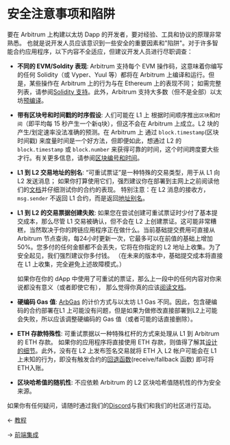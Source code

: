 # 安全注意事项和陷阱 

要在 Arbitrum 上构建以太坊 Dapp 的开发者，要对经验、工具和协议的原理非常熟悉。
也就是说开发人员应该意识到一些安全的重要因素和"陷阱"。对于许多智能合约应用程序，以下内容不全适应，但建议开发人员进行尽职调查：

- **不同的 EVM/Soldity 表现**: Arbitrum 支持每个 EVM
  操作码，这意味着你编写的任何 Solidity（或 Vyper、Yuul 等）都将在 Arbitrum
  上编译和运行。但是，某些操作在 Arbitrum 上的行为与在 Ethereum 上的表现不同；
  如需完整列表，请参阅[Solidity 支持](../与以太坊相比的不同点/Solidity支持.md)。此外，Arbitrum
  支持大多数（但不是全部）以太坊[预编译](../与以太坊相比的不同点/总览.md)。
  

- **带有区块号和时间戳的时序假设**: 人们可能在 L1 上
  根据时间顺序推出`区块`和`时间`（即平均每 15 秒产生一个新q块），但这不会在
  Arbitrum 上成立。L2 块的产生/划定速率没法准确的预测。在 Arbitrum 上 通过
  `block.timestamp`(区块时间戳) 来度量时间是一个好方法，但即便如此，想通过 L2
  的 `block.timestamp` 或 `block.number`
  来获得可靠的时间，这个时间跨度要大些才行。有关更多信息，请参阅[区块编号和时间](../与以太坊相比的不同点/区块编号和时间.md)。

- **L1 到 L2 交易地址的别名**: “可重试票证”是一种特殊的交易类型，用于从 L1 向 L2
  发送消息；
  如果你打算使用它们，强烈建议你在部署到主网上之前阅读他们的[文档](../L1和L2互通性/Layers之间的通信.md)并仔细测试你的合约的表现。
  特别注意：在 L2 消息的接收方，`msg.sender` 不返回 L1
  合约，而是返回[地址别名](../L1和L2互通性/Layers之间的通信.md#地址别名)。
 

- **L1 到 L2 的交易票据创建失败**:
  如果您在尝试创建可重试票证时少付了基本提交成本，那么尽管 L1 交易被确认，但不会在
  L2
  上创建票证。这可能非常糟糕，当然取决于你的跨链应用程序正在做什么。当前基础提交费用可直接从
  Arbitrum 节点查询，每24小时更新一次，它最多可以在前值的基础上增加
  50%。您多付的任何金额都不会丢失，它将在你指定的 L2
  地址上收集。为了安全起见，我们强烈建议你多付钱。
  （在未来的版本中，基础提交成本将直接在 L1 上收集，完全避免上述故障模式。）

    如果你在你的 dApp
    中使用了可重试的票证，那么上一段中的任何内容对你来说都没有意义（或者即使它有），
    那么觉得你真的应该[阅读文档](../L1和L2互通性/Layers之间的通信.md)。

- **硬编码 Gas 值**: [ArbGas](../与以太坊相比的不同点/ArbGas与运行时.md)
  的计价方式与以太坊 L1 Gas 不同。因此，包含硬编码的合约部署在L1
  上可能没有问题，但是如果为做修改直接部署到L2上可能会失败，所以应该调整硬编码的
  Gas 值（或者可能的话直接删除）。
 

- **ETH 存款特殊性**: 可重试票据以一种特殊杠杆的方式来处理从 L1 到 Arbitrum 的
  ETH 存款。 如果你的应用程序将直接使用 ETH
  存款，则值得了解其[设计的细节](../L1和L2互通性/Layers之间的通信.md)。此外，没有在
  L2 上发布签名交易就将 ETH 入 L2 帐户可能会在 L1
  上未知的行为，即没有触发合约的[回退函数](https://docs.soliditylang.org/en/v0.6.2/contracts.html#receive-ether-function)(receive/fallback 函数) 即可将
  ETH入账。
  
- **区块哈希值的随机性**: 不应依赖 Arbitrum 的 L2 区块哈希值随机性的作为安全来源。
  
如果你有任何疑问，请随时通过我们的[Discord](https://discord.gg/ZpZuw7p)与我们和我们的社区进行互动。

← [教程](./教程.md)

→ [前端集成](./前端集成.md)
